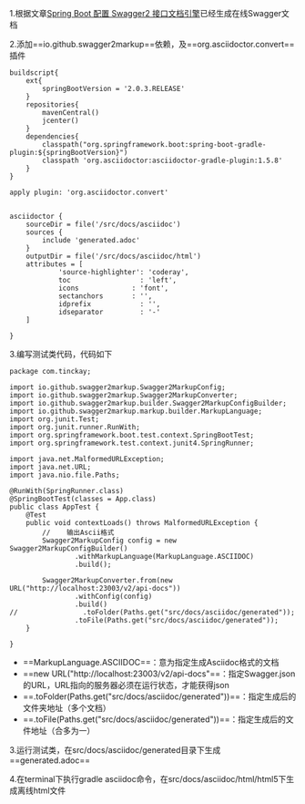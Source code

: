 1.根据文章[Spring Boot 配置 Swagger2 接口文档引擎](http://note.youdao.com/noteshare?id=5f76186f644bf33a5d523647a7fee0ad&sub=9D55F15859214AE38F8BB96618094996)已经生成在线Swagger文档


2.添加==io.github.swagger2markup==依赖，及==org.asciidoctor.convert==插件

```
buildscript{
    ext{
        springBootVersion = '2.0.3.RELEASE'
    }
    repositories{
        mavenCentral()
        jcenter()
    }
    dependencies{
        classpath("org.springframework.boot:spring-boot-gradle-plugin:${springBootVersion}")
        classpath 'org.asciidoctor:asciidoctor-gradle-plugin:1.5.8'
    }
}

apply plugin: 'org.asciidoctor.convert'


asciidoctor {
    sourceDir = file('/src/docs/asciidoc')
    sources {
        include 'generated.adoc'
    }
    outputDir = file('/src/docs/asciidoc/html')
    attributes = [
            'source-highlighter': 'coderay',
            toc                 : 'left',
            icons             : 'font',
            sectanchors       : '',
            idprefix            : '',
            idseparator         : '-'
    ]

}
```



3.编写测试类代码，代码如下

```
package com.tinckay;

import io.github.swagger2markup.Swagger2MarkupConfig;
import io.github.swagger2markup.Swagger2MarkupConverter;
import io.github.swagger2markup.builder.Swagger2MarkupConfigBuilder;
import io.github.swagger2markup.markup.builder.MarkupLanguage;
import org.junit.Test;
import org.junit.runner.RunWith;
import org.springframework.boot.test.context.SpringBootTest;
import org.springframework.test.context.junit4.SpringRunner;

import java.net.MalformedURLException;
import java.net.URL;
import java.nio.file.Paths;

@RunWith(SpringRunner.class)
@SpringBootTest(classes = App.class)
public class AppTest {
    @Test
    public void contextLoads() throws MalformedURLException {
        //    输出Ascii格式
        Swagger2MarkupConfig config = new Swagger2MarkupConfigBuilder()
                .withMarkupLanguage(MarkupLanguage.ASCIIDOC)
                .build();

        Swagger2MarkupConverter.from(new URL("http://localhost:23003/v2/api-docs"))
                .withConfig(config)
                .build()
//                .toFolder(Paths.get("src/docs/asciidoc/generated"));
                .toFile(Paths.get("src/docs/asciidoc/generated"));
    }

}

```

- ==MarkupLanguage.ASCIIDOC==：意为指定生成Asciidoc格式的文档
- ==new URL("http://localhost:23003/v2/api-docs"==：指定Swagger.json的URL，URL指向的服务器必须在运行状态，才能获得json
- ==.toFolder(Paths.get("src/docs/asciidoc/generated"))==：指定生成后的文件夹地址（多个文档）
- ==.toFile(Paths.get("src/docs/asciidoc/generated"))==：指定生成后的文件地址（合多为一）


3.运行测试类，在src/docs/asciidoc/generated目录下生成==generated.adoc==

4.在terminal下执行gradle asciidoc命令，在src/docs/asciidoc/html/html5下生成离线html文件














